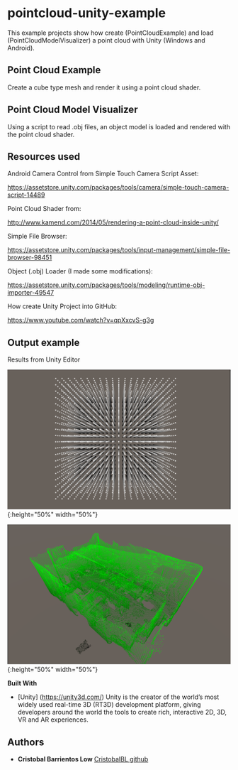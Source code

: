 # pointcloud-unity-example
This example projects show how create (PointCloudExample) and load (PointCloudModelVisualizer) a point cloud with Unity (Windows and Android).

## Point Cloud Example
Create a cube type mesh and render it using a point cloud shader.

## Point Cloud Model Visualizer
Using a script to read .obj files, an object model is loaded and rendered with the point cloud shader.

## Resources used
Android Camera Control from Simple Touch Camera Script Asset: 

https://assetstore.unity.com/packages/tools/camera/simple-touch-camera-script-14489

Point Cloud Shader from: 

http://www.kamend.com/2014/05/rendering-a-point-cloud-inside-unity/

Simple File Browser:

https://assetstore.unity.com/packages/tools/input-management/simple-file-browser-98451

Object (.obj) Loader (I made some modifications): 

https://assetstore.unity.com/packages/tools/modeling/runtime-obj-importer-49547

How create Unity Project into GitHub: 

https://www.youtube.com/watch?v=qpXxcvS-g3g

## Output example

Results from Unity Editor

![alt text](https://github.com/CristobalBL/pointcloud-unity-example/blob/master/out_1.png){:height="50%" width="50%"}

![alt text](https://github.com/CristobalBL/pointcloud-unity-example/blob/master/out_2.png){:height="50%" width="50%"}

**Built With**

* [Unity] (https://unity3d.com/) Unity is the creator of the world’s most widely used real-time 3D (RT3D) development platform, giving developers around the world the tools to create rich, interactive 2D, 3D, VR and AR experiences.

## Authors

* **Cristobal Barrientos Low** [CristobalBL github](https://github.com/CristobalBL)
